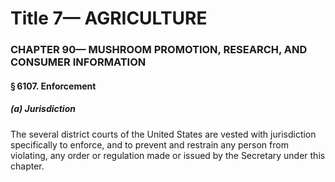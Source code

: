 
# Title 7— AGRICULTURE
### CHAPTER 90— MUSHROOM PROMOTION, RESEARCH, AND CONSUMER INFORMATION
#### § 6107. Enforcement
##### (a) Jurisdiction

The several district courts of the United States are vested with jurisdiction specifically to enforce, and to prevent and restrain any person from violating, any order or regulation made or issued by the Secretary under this chapter.
